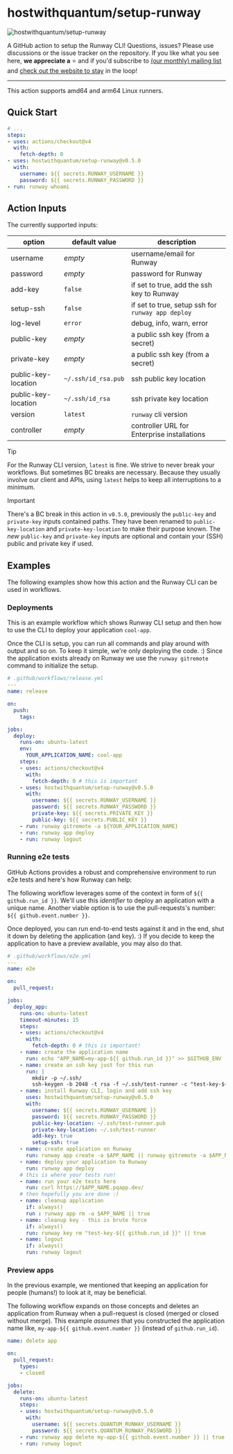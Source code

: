 # hostwithquantum/setup-runway

![hostwithquantum/setup-runway](setup-runway-banner.jpeg)

A GitHub action to setup the Runway CLI! Questions, issues? Please use discussions or the issue tracker on the repository. If you like what you see here, **we appreciate a** :star: and if you'd subscribe to [(our monthly) mailing list](https://outreach.planetary-quantum.com/) and [check out the website to stay](https://www.runway.horse/) in the loop!

---

This action supports amd64 and arm64 Linux runners.

## Quick Start

```yaml
# ...
steps:
- uses: actions/checkout@v4
  with:
    fetch-depth: 0
- uses: hostwithquantum/setup-runway@v0.5.0
  with:
    username: ${{ secrets.RUNWAY_USERNAME }}
    password: ${{ secrets.RUNWAY_PASSWORD }}
- run: runway whoami
```

## Action Inputs

The currently supported inputs:

| option              | default value       | description                                       |
|---------------------|---------------------|---------------------------------------------------|
| username            | _empty_             | username/email for Runway                         |
| password            | _empty_             | password for Runway                               |
| add-key             | `false`             | if set to true, add the ssh key to Runway         |
| setup-ssh           | `false`             | if set to true, setup ssh for `runway app deploy` |
| log-level           | `error`             | debug, info, warn, error                          |
| public-key          | _empty_             | a public ssh key (from a secret)                  |
| private-key         | _empty_             | a public ssh key (from a secret)                  |
| public-key-location | `~/.ssh/id_rsa.pub` | ssh public key location                           |
| public-key-location | `~/.ssh/id_rsa`     | ssh private key location                          |
| version             | `latest`            | `runway` cli version                              |
| controller          | _empty_             | controller URL for Enterprise installations       |

> [!TIP]
> For the Runway CLI version, `latest` is fine. We strive to never break your workflows. But sometimes BC breaks are necessary. Because they usually involve our client and APIs, using `latest` helps to keep all interruptions to a minimum.

> [!IMPORTANT]
> There's a BC break in this action in `v0.5.0`, previously the `public-key` and `private-key` inputs contained paths. They have been renamed to `public-key-location` and `private-key-location` to make their purpose known. The _new_ `public-key` and `private-key` inputs are optional and contain your (SSH) public and private key if used.

## Examples

The following examples show how this action and the Runway CLI can be used in workflows.

### Deployments

This is an example workflow which shows Runway CLI setup and then how to use the CLI to deploy your application `cool-app`.

Once the CLI is setup, you can run all commands and play around with output and so on. To keep it simple, we're only deploying the code. :) Since the application exists already on Runway we use the `runway gitremote` command to initialize the setup.

```yaml
# .github/workflows/release.yml
---
name: release

on:
  push:
    tags:

jobs:
  deploy:
    runs-on: ubuntu-latest
    env:
      YOUR_APPLICATION_NAME: cool-app
    steps:
    - uses: actions/checkout@v4
      with:
        fetch-depth: 0 # this is important
    - uses: hostwithquantum/setup-runway@v0.5.0
      with:
        username: ${{ secrets.RUNWAY_USERNAME }}
        password: ${{ secrets.RUNWAY_PASSWORD }}
        private-key: ${{ secrets.PRIVATE_KEY }}
        public-key: ${{ secrets.PUBLIC_KEY }}
    - run: runway gitremote -a ${YOUR_APPLICATION_NAME}
    - run: runway app deploy
    - run: runway logout
```

### Running e2e tests

GitHub Actions provides a robust and comprehensive environment to run e2e tests and here's how Runway can help:

The following workflow leverages some of the context in form of `${{ github.run_id }}`. We'll use this _identifier_ to deploy an application with a unique name. Another viable option is to use the pull-requests's number: `${{ github.event.number }}`.

Once deployed, you can run end-to-end tests against it and in the end, shut it down by deleting the application (and key). :) If you decide to keep the application to have a preview available, you may also do that.

```yaml
# .github/workflows/e2e.yml
---
name: e2e

on: 
  pull_request:

jobs:
  deploy_app:
    runs-on: ubuntu-latest
    timeout-minutes: 15
    steps:
    - uses: actions/checkout@v4
      with:
        fetch-depth: 0 # this is important!
    - name: create the application name
      run: echo "APP_NAME=my-app-${{ github.run_id }}" >> $GITHUB_ENV
    - name: create an ssh key just for this run
      run: |
        mkdir -p ~/.ssh/
        ssh-keygen -b 2048 -t rsa -f ~/.ssh/test-runner -c "test-key-${{ github.run_id }}" -q -N ""
    - name: install Runway CLI, login and add ssh key
      uses: hostwithquantum/setup-runway@v0.5.0
      with:
        username: ${{ secrets.RUNWAY_USERNAME }}
        password: ${{ secrets.RUNWAY_PASSWORD }}
        public-key-location: ~/.ssh/test-runner.pub
        private-key-location: ~/.ssh/test-runner
        add-key: true
        setup-ssh: true
    - name: create application on Runway
      run: runway app create -a $APP_NAME || runway gitremote -a $APP_NAME
    - name: deploy your application to Runway
      run: runway app deploy
    # this is where your tests run!
    - name: run your e2e tests here
      run: curl https://$APP_NAME.pqapp.dev/
    # then hopefully you are done :)
    - name: cleanup application
      if: always()
      run : runway app rm -a $APP_NAME || true
    - name: cleanup key - this is brute force
      if: always()
      run: runway key rm "test-key-${{ github.run_id }}" || true
    - name: logout
      if: always()
      run: runway logout
```

### Preview apps

In the previous example, we mentioned that keeping an application for people (humans!) to look at it, may be beneficial.

The following workflow expands on those concepts and deletes an application from Runway when a pull-request is closed (merged or closed without merge). This example _assumes_ that you constructed the application name like, `my-app-${{ github.event.number }}` (instead of `github.run_id`).

```yaml
name: delete app

on:
  pull_request:
    types:
    - closed

jobs:
  delete:
    runs-on: ubuntu-latest
    steps:
    - uses: hostwithquantum/setup-runway@v0.5.0
      with:
        username: ${{ secrets.QUANTUM_RUNWAY_USERNAME }}
        password: ${{ secrets.QUANTUM_RUNWAY_PASSWORD }}
    - run: runway app delete my-app-${{ github.event.number }} || true
    - run: runway logout
```
